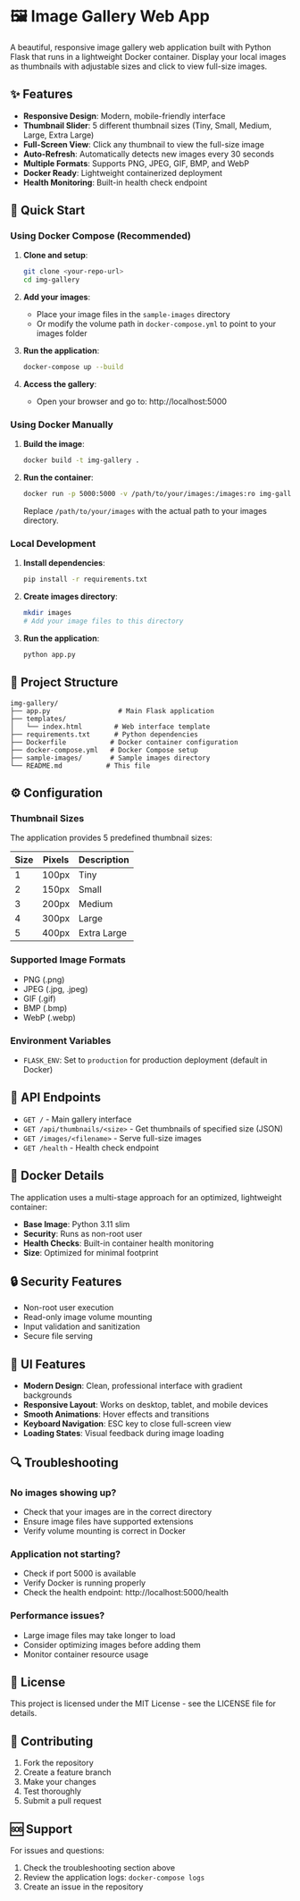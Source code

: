 # 🖼️ Image Gallery Web App

A beautiful, responsive image gallery web application built with Python Flask that runs in a lightweight Docker container. Display your local images as thumbnails with adjustable sizes and click to view full-size images.

## ✨ Features

- **Responsive Design**: Modern, mobile-friendly interface
- **Thumbnail Slider**: 5 different thumbnail sizes (Tiny, Small, Medium, Large, Extra Large)
- **Full-Screen View**: Click any thumbnail to view the full-size image
- **Auto-Refresh**: Automatically detects new images every 30 seconds
- **Multiple Formats**: Supports PNG, JPEG, GIF, BMP, and WebP
- **Docker Ready**: Lightweight containerized deployment
- **Health Monitoring**: Built-in health check endpoint

## 🚀 Quick Start

### Using Docker Compose (Recommended)

1. **Clone and setup**:
   ```bash
   git clone <your-repo-url>
   cd img-gallery
   ```

2. **Add your images**:
   - Place your image files in the `sample-images` directory
   - Or modify the volume path in `docker-compose.yml` to point to your images folder

3. **Run the application**:
   ```bash
   docker-compose up --build
   ```

4. **Access the gallery**:
   - Open your browser and go to: http://localhost:5000

### Using Docker Manually

1. **Build the image**:
   ```bash
   docker build -t img-gallery .
   ```

2. **Run the container**:
   ```bash
   docker run -p 5000:5000 -v /path/to/your/images:/images:ro img-gallery
   ```
   
   Replace `/path/to/your/images` with the actual path to your images directory.

### Local Development

1. **Install dependencies**:
   ```bash
   pip install -r requirements.txt
   ```

2. **Create images directory**:
   ```bash
   mkdir images
   # Add your image files to this directory
   ```

3. **Run the application**:
   ```bash
   python app.py
   ```

## 📁 Project Structure

```
img-gallery/
├── app.py                 # Main Flask application
├── templates/
│   └── index.html        # Web interface template
├── requirements.txt      # Python dependencies
├── Dockerfile           # Docker container configuration
├── docker-compose.yml   # Docker Compose setup
├── sample-images/       # Sample images directory
└── README.md           # This file
```

## ⚙️ Configuration

### Thumbnail Sizes

The application provides 5 predefined thumbnail sizes:

| Size | Pixels | Description |
|------|--------|-------------|
| 1    | 100px  | Tiny        |
| 2    | 150px  | Small       |
| 3    | 200px  | Medium      |
| 4    | 300px  | Large       |
| 5    | 400px  | Extra Large |

### Supported Image Formats

- PNG (.png)
- JPEG (.jpg, .jpeg)
- GIF (.gif)
- BMP (.bmp)
- WebP (.webp)

### Environment Variables

- `FLASK_ENV`: Set to `production` for production deployment (default in Docker)

## 🔧 API Endpoints

- `GET /` - Main gallery interface
- `GET /api/thumbnails/<size>` - Get thumbnails of specified size (JSON)
- `GET /images/<filename>` - Serve full-size images
- `GET /health` - Health check endpoint

## 🐳 Docker Details

The application uses a multi-stage approach for an optimized, lightweight container:

- **Base Image**: Python 3.11 slim
- **Security**: Runs as non-root user
- **Health Checks**: Built-in container health monitoring
- **Size**: Optimized for minimal footprint

## 🔒 Security Features

- Non-root user execution
- Read-only image volume mounting
- Input validation and sanitization
- Secure file serving

## 🎨 UI Features

- **Modern Design**: Clean, professional interface with gradient backgrounds
- **Responsive Layout**: Works on desktop, tablet, and mobile devices
- **Smooth Animations**: Hover effects and transitions
- **Keyboard Navigation**: ESC key to close full-screen view
- **Loading States**: Visual feedback during image loading

## 🔍 Troubleshooting

### No images showing up?
- Check that your images are in the correct directory
- Ensure image files have supported extensions
- Verify volume mounting is correct in Docker

### Application not starting?
- Check if port 5000 is available
- Verify Docker is running properly
- Check the health endpoint: http://localhost:5000/health

### Performance issues?
- Large image files may take longer to load
- Consider optimizing images before adding them
- Monitor container resource usage

## 📝 License

This project is licensed under the MIT License - see the LICENSE file for details.

## 🤝 Contributing

1. Fork the repository
2. Create a feature branch
3. Make your changes
4. Test thoroughly
5. Submit a pull request

## 🆘 Support

For issues and questions:
1. Check the troubleshooting section above
2. Review the application logs: `docker-compose logs`
3. Create an issue in the repository